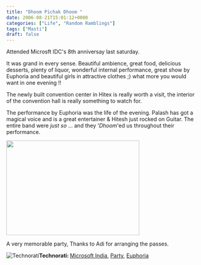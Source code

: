 ```yaml
---
title: "Dhoom Pichak Dhoom "
date: 2006-08-21T15:01:12+0000
categories: ["Life", "Random Ramblings"]
tags: ["Masti"]
draft: false
---
```


Attended Microsft IDC's 8th anniversay last saturday.

It was grand in every sense. Beautiful ambience, great food, delicious desserts, plenty of liquor, wonderful internal performance, great show by Euphoria and beautiful girls in attractive clothes ;) what more you would want in one evening !!

The newly built convention center in Hitex is really worth a visit, the interior of the convention hall is really something to watch for.

The performance by Euphoria was the life of the evening. Palash has got a magical voice and is a great entertainer & Hitesh just rocked on Guitar. The entire band were <i>just so</i> ... and they '<i>Dhoom</i>'ed  us throughout their performance.

<img src="http://static.flickr.com/78/220924026_9af6d12884_o_d.jpg" height="250" width="350" />

A very memorable party, Thanks to Adi for arranging the passes.

<img src="http://rakeshkumar.wordpress.com/wp-content/uploads/2006/08/technorati.gif" alt="Technorati" /><strong>Technorati: </strong><a href="http://www.technorati.com/tag/Microsoft+India" rel="tag">Microsoft India</a>, <a href="http://www.technorati.com/tag/Party" rel="tag">Party</a>, <a href="http://www.technorati.com/tag/Euphoria" rel="tag">Euphoria</a>